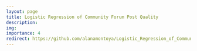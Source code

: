 ```yaml
---
layout: page
title: Logistic Regression of Community Forum Post Quality
description: 
img:
importance: 4
redirect: https://github.com/alanamontoya/Logistic_Regression_of_Community_Forum_Post_Quality
---
```


